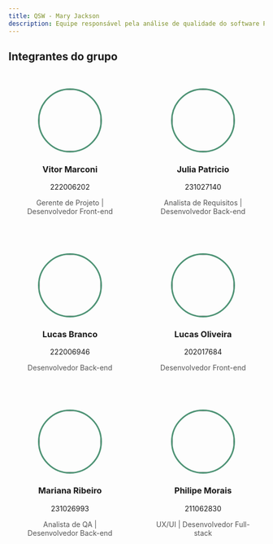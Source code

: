 ```yaml
---
title: QSW - Mary Jackson
description: Equipe responsável pela análise de qualidade do software Pontua.
---
```


## Integrantes do grupo

<div style="
  display: grid;
  grid-template-columns: repeat(auto-fit, minmax(210px, 1fr));
  gap: 20px;
  margin-top: 30px;
">

  <!-- Pessoa 1 -->
<a href="https://github.com/vitor-trancoso" style="text-decoration: none; color: inherit;">
  <div style="text-align: center; background: transparent; padding: 20px; border-radius: 10px;">
    <img src="https://avatars.githubusercontent.com/u/179967365?v=4" style="width: 120px; height: 120px; object-fit: cover; border-radius: 50%; border: 3px solid #4e9375;">
    <h3>Vitor Marconi</h3>
    <h7>222006202</h7>
    <p style="color: #555;">Gerente de Projeto | Desenvolvedor Front-end</p>
  </div>
</a>

<a href="https://github.com/juliapat18" style="text-decoration: none; color: inherit;">
  <div style="text-align: center; background: transparent; padding: 20px; border-radius: 10px;">
    <img src="https://avatars.githubusercontent.com/u/204951019?v=4" style="width: 120px; height: 120px; object-fit: cover; border-radius: 50%; border: 3px solid #4e9375;">
    <h3>Julia Patricio</h3>
    <h7>231027140</h7>
    <p style="color: #555;">Analista de Requisitos | Desenvolvedor Back-end</p>
  </div>
</a>

<a href="https://github.com/lucasbbranco" style="text-decoration: none; color: inherit;">
  <div style="text-align: center; background: transparent; padding: 20px; border-radius: 10px;">
    <img src="https://avatars.githubusercontent.com/u/191533937?v=4" style="width: 120px; height: 120px; object-fit: cover; border-radius: 50%; border: 3px solid #4e9375;">
    <h3 style="color: #55;">Lucas Branco</h3>
    <h7 style="color: #55;">222006946</h7>
    <p style="color: #555;">Desenvolvedor Back-end</p>
  </div>
</a>


<a href="https://github.com/LORliveira" style="text-decoration: none; color: inherit;">
  <div style="text-align: center; background: transparent; padding: 20px; border-radius: 10px;">
    <img src="https://avatars.githubusercontent.com/u/101184699?v=4" style="width: 120px; height: 120px; object-fit: cover; border-radius: 50%; border: 3px solid #4e9375;">
    <h3>Lucas Oliveira</h3>
    <h7>202017684</h7>
    <p style="color: #555;">Desenvolvedor Front-end</p>
  </div>
</a>

<a href="https://github.com/marianagonzaga0" style="text-decoration: none; color: inherit;">
  <div style="text-align: center; background: transparent; padding: 20px; border-radius: 10px;">
    <img src="https://avatars.githubusercontent.com/u/193804034?v=4" style="width: 120px; height: 120px; object-fit: cover; border-radius: 50%; border: 3px solid #4e9375;">
    <h3>Mariana Ribeiro</h3>
    <h7>231026993</h7>
    <p style="color: #555;">Analista de QA | Desenvolvedor Back-end</p>  </div>
</a>


<a href="https://github.com/phmoraiis" style="text-decoration: none; color: inherit;">
  <div style="text-align: center; background: transparent; padding: 20px; border-radius: 10px;">
    <img src="https://avatars.githubusercontent.com/u/101151994?v=4" style="width: 120px; height: 120px; object-fit: cover; border-radius: 50%; border: 3px solid #4e9375;">
    <h3>Philipe Morais</h3>
    <h7>211062830</h7>
    <p style="color: #555;">UX/UI | Desenvolvedor Full-stack</p>
  </div>
</a>

</div>